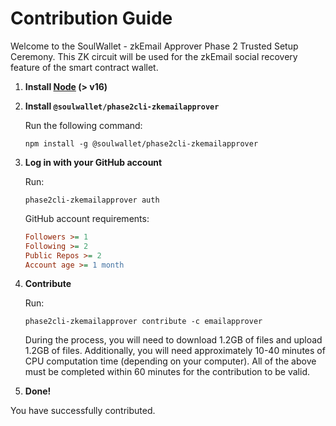 # Contribution Guide

Welcome to the SoulWallet - zkEmail Approver Phase 2 Trusted Setup Ceremony. This ZK circuit will be used for the zkEmail social recovery feature of the smart contract wallet.

1. **Install [Node](https://nodejs.org/en/download/) (> v16)**

2. **Install `@soulwallet/phase2cli-zkemailapprover`**

   Run the following command:

   ```shell
   npm install -g @soulwallet/phase2cli-zkemailapprover
   ```

3. **Log in with your GitHub account**

   Run:

   ```shell
   phase2cli-zkemailapprover auth
   ```

   GitHub account requirements:

   ```ini
   Followers >= 1
   Following >= 2
   Public Repos >= 2
   Account age >= 1 month
   ```

4. **Contribute**

   Run:

   ```shell
   phase2cli-zkemailapprover contribute -c emailapprover
   ```

   During the process, you will need to download 1.2GB of files and upload 1.2GB of files. Additionally, you will need approximately 10-40 minutes of CPU computation time (depending on your computer). All of the above must be completed within 60 minutes for the contribution to be valid.

5. **Done!**

You have successfully contributed.

